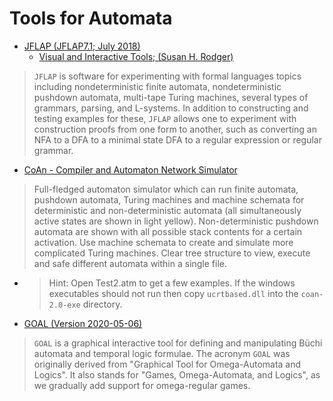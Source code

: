 # Tools for Automata

- [JFLAP (JFLAP7.1; July 2018)](http://www.jflap.org/)
  - [Visual and Interactive Tools; (Susan H. Rodger)](https://users.cs.duke.edu/~rodger/tools/tools.html)
> `JFLAP` is software for experimenting with formal languages topics 
including nondeterministic finite automata, nondeterministic pushdown automata, 
multi-tape Turing machines, several types of grammars, parsing, and L-systems.
In addition to constructing and testing examples for these, 
`JFLAP` allows one to experiment with construction proofs from one form to another,
such as converting an NFA to a DFA to a minimal state DFA to a regular expression 
or regular grammar.

- [CoAn - Compiler and Automaton Network Simulator](https://www.elstel.org/coan/index.html.en)

> Full-fledged automaton simulator which can run finite automata, pushdown automata, 
Turing machines and machine schemata for deterministic and non-deterministic automata 
(all simultaneously active states are shown in light yellow).
Non-deterministic pushdown automata are shown with all possible stack contents 
for a certain activation. 
Use machine schemata to create and simulate more complicated Turing machines.
Clear tree structure to view, execute and safe different automata within a single file.

  - > Hint: Open Test2.atm to get a few examples. If the windows executables should not run then copy `ucrtbased.dll` into the `coan-2.0-exe` directory.

- [GOAL (Version 2020-05-06)](http://goal.im.ntu.edu.tw/wiki/doku.php)

> `GOAL` is a graphical interactive tool for defining and manipulating Büchi automata and temporal logic formulae. 
The acronym `GOAL` was originally derived from "Graphical Tool for Omega-Automata and Logics". 
It also stands for "Games, Omega-Automata, and Logics", as we gradually add support for omega-regular games.